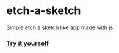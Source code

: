 # etch-a-sketch

Simple etch a sketch like app made with js

### [Try it yourself](https://sankalp-g.github.io/RockPaperScissors/)
